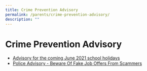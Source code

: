 ```yaml
---
title: Crime Prevention Advisory
permalink: /parents/crime-prevention-advisory/
description: ""
---
```


# **Crime Prevention Advisory**

* [Advisory for the coming June 2021 school holidays](/files/Jun%202021%20crime%20advisory.pdf)
* [Police Advisory -  Beware Of Fake Job Offers From Scammers](/files/Police%20Advisory%20-%20%20Beware%20Of%20Fake%20Job%20Offers%20From%20Scammers_.pdf)